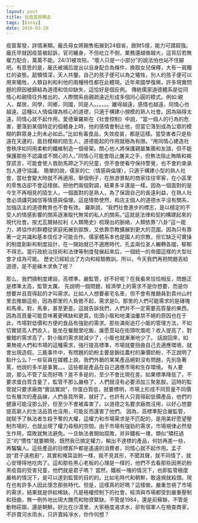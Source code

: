 ```yaml
---
layout: post
title: 從疫苗說開去
tags: [Essay]
date: 2016-03-28
---
```


疫苗案發，詳情漸顯。龐氏母女將銷售拓展到24個省，斂財5億，能力可謂超強。龐氏早就因疫苗被起訴，官司纏身，不但屹立不倒，業務還越做越大，這背后若無權力配合，萬萬不能。24/31被攻陷，“壞人只是一小部分”的說法怕也站不住腳吧。有意思的是，龐氏被捕后提出以自身配合為條件，換取女兒保釋，大有一肩獨扛的姿態。舐犢情深，天人共鑒。自己的孩子便可以為之犧牲，別人的孩子便可以用來犧牲，人類自利和利他的兩種特性都在此體現。近年來國學復興，許多現實問題的原因被歸結為道德和信仰缺失，這恰好是個反例。
傳統儒家道德體系是從同情心和親情往外推出的，人際關系由親疏遠近形成多個同心圓的模式。例如:親人，鄰居，同學，同鄉，同國，同是人。。。。。。離得越遠，感情也越遠，同情心也越遠。這種以人情倫理為核心的道德，只適于構建小規模的熟人社會。因為隔得太遠，同情心就不起作用。愛德華羅斯在《社會控制》中說，“當一個人的行為的危害，要落到某個特定的個體身上時，他的感情會制止他，但當它落到成為公眾的模糊的群眾身上則未必如此。”比如有毒食品，失效疫苗，都是這樣。當受害者只是些遠在天邊的，面目模糊的陌生人，道德能起的作用就極為有限。“用同情心建造社會秩序如同用柔軟的纖維制造一個骨架。關心他人將保護親屬集團和友誼，但不能保護那些不認識或不關心的人。”同情心可能會阻止屠夫之手，但無法阻止賄賂和揭穿謊言，可能會使人救助馬蹄之下的兒童，但不會使看守保持警覺，也不會約束承包人遵守協議。
簡單的說，儒家的仁（情感與倫理），只適于構建小型的熟人社會，當社會變大時就不再適用。舉個例子，在旅游景點的商家往往宰客，在小區里的零售店卻不會這樣做。把他們兩個對調，結果多半還是一樣。因為一個面對的是今生不再相見的陌生人，一個面對的是熟人，為了保證自己的長遠利益，在熟人社會必須講究誠信等情感與倫理。這是情勢使然，和店主個人的道德水平沒有關系，加強店主的道德教育也不會有效。
羅斯說，“我們社會進步的標志，是以穩定的不受人的情感影響的關系逐漸取代無常的私人的關系。”這就是法律和契約構建起來的現代社會。按尤瓦爾赫拉利《人類簡史》梳理出的脈絡，人類依靠“八卦”這一能力，將協作的群體從家庭拓展到部族，又依靠宗教擴展到更大的范圍。因為只有靠著一定共識和基本信任才可能合作。儒家體系本也是國人的宗教，但它缺乏可實操的制度創新和制度設計，在一開始就已不適應時代，孔孟兩位圣人輾轉各國，郁郁不得志。當行政統治技術和法律等制度發展起來后，一個統一的帝國這樣的大型社會才成為可能。
歷史已經給出了方向和經驗教訓。所以，今天我們再把問題丟給道德，是不是緣木求魚了呢？

那么，我們搞制度建設，高標準，嚴監管，好不好呢？在我看來恰恰相反，問題正是標準太高，監管太厲。
先說明一個問題，經濟學上的需求不是你想要，而是你想要并且買得起的才叫需求。比如人人想要豪宅名車，但不會有推銷員到貴州山村里去推銷這些，因為那里的人負擔不起，需求是0。那里的人們可能需求的是磚塊和馬車。對，馬車，甚至更差。這就告訴我們，人們并不一定需要高質量的東西，因為高質量可能意味著更稀缺和更貴。街頭小販和地溝油屢禁不絕的原因也在于此，市場對低價和方便的食品有強勁的需求。那些滿街追打小販的管理方法，不如切實提高人們收入，能坐在餐館里吃飯，誰愿意站在街頭吹風呢？收入提高了，對餐館的需求高了，對小販的需求就減少了，小販也就漸漸地少了。
話說回來，如果無視人們和市場的這種需求，強行提高標準，市場就要扭曲自己去適應環境，就會出現造假。三鹿事件中，有問題的奶粉主要是銷往農村的廉價奶粉，不正說明了點什么么？一些官員在媒體上說，我們外銷的某某產品絕對沒有問題，先別急著罵，他說的多半是事實。。。這些都是產品在自己適應市場和生存環境。
有人要說，那么不管了反而好嗎？差不多是的，至少不會比現在差。如果標準降低了，不要求蛋白質含量了，監管不那么嚴格了，人們就沒有必要添加三聚氰胺。這時的監管就只要求廠商“實話實說”，你蛋白質低，就要標明，市場上形成不同質量不同價位有層次的產品線，人們各買所需，就好了。也許有人只買得起低價產品，他們的健康可能沒那么好，但至少不會被毒害了。以道德之名要求廠商沒用，以好心想要提高窮人的生活品質也沒用，可能反而還害了他們。
因為，高標準配合嚴監管，就賦予了執法者生殺予奪的大權，這權力和市場需求是不匹配的，是用美好愿望壓制市場的，也就出現了權力尋租的空間。由于市場有強勁的需求，市場規律必然發生作用，腐敗就無法避免。一旦執法者開始腐敗，并非鐵板一塊，類似“矯枉過正”的“慣性”就要顯現，既然我已搞定權力，輸出不達標的產品，何妨再差一些，再騙騙人。這些產品的目標客戶都是遙遠的消費者，同情心就不起作用。孟子說“君子遠庖廚”，其實和掩耳盜鈴一樣，我不見其形，不聞其聲，就不同情了，就心安理得地吃肉了。這和那些黑心老板的心理是一樣的，他們不去看那些因黑奶粉黑疫苗的受害兒童，他們就是君子嗎？
當然，鐵板一塊的情況下，也即監管極度嚴格的情況下，是可以達到監管的目的的。比如毛時代和朝鮮，敢違規就殺頭。現在也有許多人因此懷念那些時代。但是，這樣真的好嗎？這樣做，嚴重忽視了市場的需求，結果就是供給稀缺。凡是極權控制下的社會，經濟與市場都受到嚴重壓制和扭曲，無一例外地出現大饑荒和物資緊缺。不管是1984，還是前蘇聯，不管是動物莊園，還是朝鮮。好比在沙漠里，大家極度渴求水，卻有個軍人在檢查商家，不許賣河水雨水，只許賣純凈水，你作何想？
